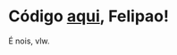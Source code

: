 # Código [aqui](https://github.com/Cloudwolf-dev/felipao-desafio-2/blob/main/desafio2.js), Felipao!
É nois, vlw.
